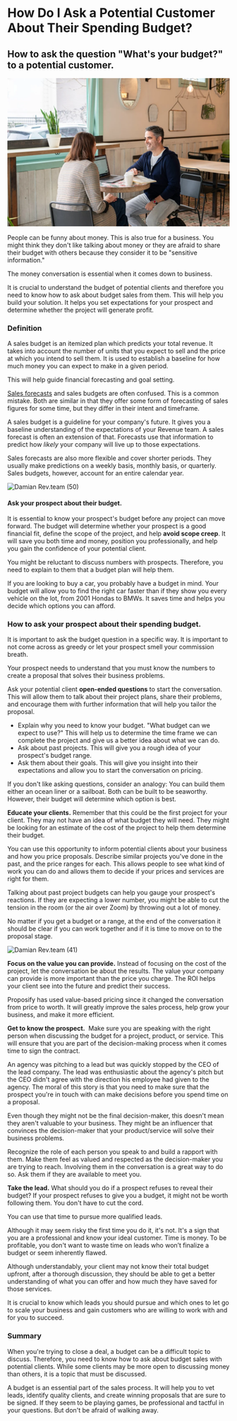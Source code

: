 # How Do I Ask a Potential Customer About Their Spending Budget?

## How to ask the question "What's your budget?" to a potential customer.

![8Qhj5pACVMY](./img/8Qhj5pACVMY.webp)

People can be funny about money. This is also true for a business. You might think they don't like talking about money or they are afraid to share their budget with others because they consider it to be "sensitive information."

The money conversation is essential when it comes down to business.

It is crucial to understand the budget of potential clients and therefore you need to know how to ask about budget sales from them. This will help you build your solution. It helps you set expectations for your prospect and determine whether the project will generate profit.

### Definition

A sales budget is an itemized plan which predicts your total revenue. It takes into account the number of units that you expect to sell and the price at which you intend to sell them. It is used to establish a baseline for how much money you can expect to make in a given period.

This will help guide financial forecasting and goal setting.

[Sales forecasts](https://rev.team/kb/what-is-forecasting) and sales budgets are often confused. This is a common mistake. Both are similar in that they offer some form of forecasting of sales figures for some time, but they differ in their intent and timeframe.

A sales budget is a guideline for your company's future. It gives you a baseline understanding of the expectations of your Revenue team. A sales forecast is often an extension of that. Forecasts use that information to predict how *likely* your company will live up to those expectations.

Sales forecasts are also more flexible and cover shorter periods. They usually make predictions on a weekly basis, monthly basis, or quarterly. Sales budgets, however, account for an entire calendar year.

![Damian Rev.team (50)](/blog-kb-markdown/kb/img/Damian_Revteam_50.webp)

#### Ask your prospect about their budget.

It is essential to know your prospect's budget before any project can move forward. The budget will determine whether your prospect is a good financial fit, define the scope of the project, and help **avoid scope creep**. It will save you both time and money, position you professionally, and help you gain the confidence of your potential client.

You might be reluctant to discuss numbers with prospects. Therefore, you need to explain to them that a budget plan will help them.

If you are looking to buy a car, you probably have a budget in mind. Your budget will allow you to find the right car faster than if they show you every vehicle on the lot, from 2001 Hondas to BMWs. It saves time and helps you decide which options you can afford.

### How to ask your prospect about their spending budget.

It is important to ask the budget question in a specific way. It is important to not come across as greedy or let your prospect smell your commission breath.

Your prospect needs to understand that you must know the numbers to create a proposal that solves their business problems.

Ask your potential client **open-ended questions** to start the conversation. This will allow them to talk about their project plans, share their problems, and encourage them with further information that will help you tailor the proposal.

* Explain why you need to know your budget. "What budget can we expect to use?" This will help us to determine the time frame we can complete the project and give us a better idea about what we can do.
* Ask about past projects. This will give you a rough idea of your prospect's budget range.
* Ask them about their goals. This will give you insight into their expectations and allow you to start the conversation on pricing.

If you don't like asking questions, consider an analogy: You can build them either an ocean liner or a sailboat. Both can be built to be seaworthy. However, their budget will determine which option is best.

**Educate your clients.** Remember that this could be the first project for your client. They may not have an idea of what budget they will need. They might be looking for an estimate of the cost of the project to help them determine their budget.

You can use this opportunity to inform potential clients about your business and how you price proposals. Describe similar projects you've done in the past, and the price ranges for each. This allows people to see what kind of work you can do and allows them to decide if your prices and services are right for them.

Talking about past project budgets can help you gauge your prospect's reactions. If they are expecting a lower number, you might be able to cut the tension in the room (or the air over Zoom) by throwing out a lot of money.

No matter if you get a budget or a range, at the end of the conversation it should be clear if you can work together and if it is time to move on to the proposal stage.

![Damian Rev.team (41)](./img/Damian_Revteam_41.gif)

**Focus on the value you can provide.** Instead of focusing on the cost of the project, let the conversation be about the results. The value your company can provide is more important than the price you charge. The ROI helps your client see into the future and predict their success.

Proposify has used value-based pricing since it changed the conversation from price to worth. It will greatly improve the sales process, help grow your business, and make it more efficient.

**Get to know the prospect.**  Make sure you are speaking with the right person when discussing the budget for a project, product, or service. This will ensure that you are part of the decision-making process when it comes time to sign the contract.

An agency was pitching to a lead but was quickly stopped by the CEO of the lead company. The lead was enthusiastic about the agency's pitch but the CEO didn't agree with the direction his employee had given to the agency. The moral of this story is that you need to make sure that the prospect you're in touch with can make decisions before you spend time on a proposal.

Even though they might not be the final decision-maker, this doesn't mean they aren't valuable to your business. They might be an influencer that convinces the decision-maker that your product/service will solve their business problems.

Recognize the role of each person you speak to and build a rapport with them. Make them feel as valued and respected as the decision-maker you are trying to reach. Involving them in the conversation is a great way to do so. Ask them if they are available to meet you.

**Take the lead.** What should you do if a prospect refuses to reveal their budget? If your prospect refuses to give you a budget, it might not be worth following them. You don't have to cut the cord.

You can use that time to pursue more qualified leads.

Although it may seem risky the first time you do it, it's not. It's a sign that you are a professional and know your ideal customer. Time is money. To be profitable, you don't want to waste time on leads who won’t finalize a budget or seem inherently flawed.

Although understandably, your client may not know their total budget upfront, after a thorough discussion, they should be able to get a better understanding of what you can offer and how much they have saved for those services.

It is crucial to know which leads you should pursue and which ones to let go to scale your business and gain customers who are willing to work with and for you to succeed.

### Summary

When you're trying to close a deal, a budget can be a difficult topic to discuss. Therefore, you need to know how to ask about budget sales with potential clients. While some clients may be more open to discussing money than others, it is a topic that must be discussed.

A budget is an essential part of the sales process. It will help you to vet leads, identify quality clients, and create winning proposals that are sure to be signed. If they seem to be playing games, be professional and tactful in your questions. But don't be afraid of walking away.